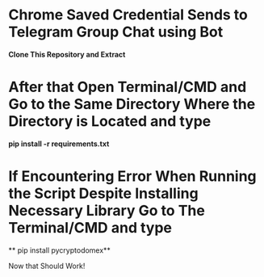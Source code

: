 # Chrome Saved Credential Sends to Telegram Group Chat using Bot

**Clone This Repository and Extract**

 # After that  Open Terminal/CMD and Go to the Same Directory Where the Directory is Located and type

 **pip install -r requirements.txt**

# If Encountering Error When Running the Script Despite Installing Necessary Library Go to The Terminal/CMD and type

 ** pip install pycryptodomex**

Now that Should Work!


